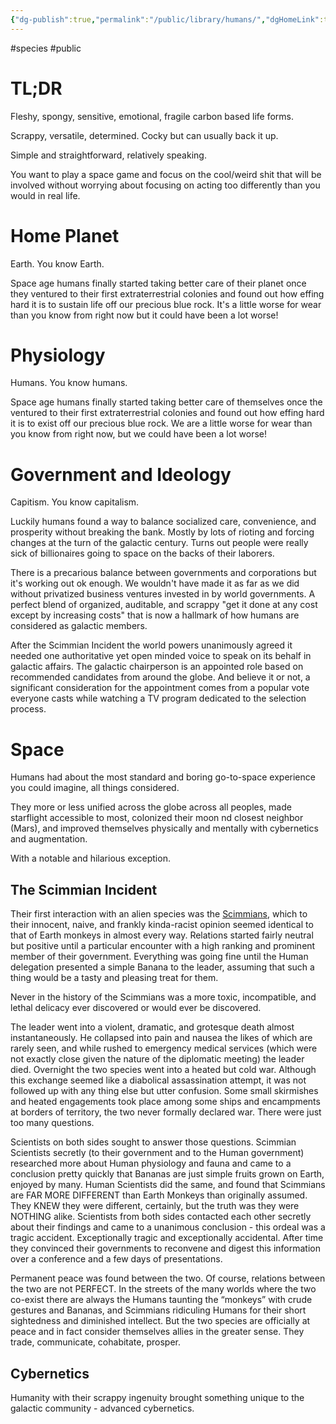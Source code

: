 ```yaml
---
{"dg-publish":true,"permalink":"/public/library/humans/","dgHomeLink":true,"dgPassFrontmatter":false}
---
```


#species #public
# TL;DR
Fleshy, spongy, sensitive, emotional, fragile carbon based life forms.

Scrappy, versatile, determined. Cocky but can usually back it up. 

Simple and straightforward, relatively speaking.

You want to play a space game and focus on the cool/weird shit that will be involved without worrying about focusing on acting too differently than you would in real life.

#  Home Planet

Earth. You know Earth. 

Space age humans finally started taking better care of their planet once they ventured to their first extraterrestrial colonies and found out how effing hard it is to sustain life off our precious blue rock. It's a little worse for wear than you know from right now but it could have been a lot worse!

# Physiology

Humans. You know humans.  

Space age humans finally started taking better care of themselves once the ventured to their first extraterrestrial colonies and found out how effing hard it is to exist off our precious blue rock. We are a little worse for wear than you know from right now, but we could have been a lot worse!

# Government and Ideology
Capitism. You know capitalism. 

Luckily humans found a way to balance socialized care, convenience, and prosperity without breaking the bank. Mostly by lots of rioting and forcing changes at the turn of the galactic century. Turns out people were really sick of billionaires going to space on the backs of their laborers.

There is a precarious balance between governments and corporations but it's working out ok enough. We wouldn't have made it as far as we did without privatized business ventures invested in by world governments. A perfect blend of organized, auditable, and scrappy "get it done at any cost except by increasing costs" that is now a hallmark of how humans are considered as galactic members.

After the Scimmian Incident the world powers unanimously agreed it needed one authoritative yet open minded voice to speak on its behalf in galactic affairs. The galactic chairperson is an appointed role based on recommended candidates from around the globe. And believe it or not, a significant consideration for the appointment comes from a popular vote everyone casts while watching a TV program dedicated to the selection process.

# Space

Humans had about the most standard and boring go-to-space experience you could imagine, all things considered.

They more or less unified across the globe across all peoples, made starflight accessible to most, colonized their moon nd closest neighbor (Mars), and improved themselves physically and mentally with cybernetics and augmentation.

With a notable and hilarious exception.

## The Scimmian Incident 

Their first interaction with an alien species was the [Scimmians](Scimmians.md), which to their innocent, naive, and frankly kinda-racist opinion seemed identical to that of Earth monkeys in almost every way. Relations started fairly neutral but positive until a particular encounter with a high ranking and prominent member of their government. Everything was going fine until the Human delegation presented a simple Banana to the leader, assuming that such a thing would be a tasty and pleasing treat for them. 

Never in the history of the Scimmians was a more toxic, incompatible, and lethal delicacy ever discovered or would ever be discovered.

The leader went into a violent, dramatic, and grotesque death almost instantaneously. He collapsed into pain and nausea the likes of which are rarely seen, and while rushed to emergency medical services (which were not exactly close given the nature of the diplomatic meeting) the leader died. Overnight the two species went into a heated but cold war. Although this exchange seemed like a diabolical assassination attempt, it was not followed up with any thing else but utter confusion. Some small skirmishes and heated engagements took place among some ships and encampments at borders of territory, the two never formally declared war. There were just too many questions. 

Scientists on both sides sought to answer those questions. Scimmian Scientists secretly (to their government and to the Human government) researched more about Human physiology and fauna and came to a conclusion pretty quickly that Bananas are just simple fruits grown on Earth, enjoyed by many. Human Scientists did the same, and found that Scimmians are FAR MORE DIFFERENT than Earth Monkeys than originally assumed. They KNEW they were different, certainly, but the truth was they were NOTHING alike. Scientists from both sides contacted each other secretly about their findings and came to a unanimous conclusion - this ordeal was a tragic accident. Exceptionally tragic and exceptionally accidental. After time they convinced their governments to reconvene and digest this information over a conference and a few days of presentations. 

Permanent peace was found between the two. Of course, relations between the two are not PERFECT. In the streets of the many worlds where the two co-exist there are always the Humans taunting the “monkeys” with crude gestures and Bananas, and Scimmians ridiculing Humans for their short sightedness and diminished intellect. But the two species are officially at peace and in fact consider themselves allies in the greater sense. They trade, communicate, cohabitate, prosper.

## Cybernetics

Humanity with their scrappy ingenuity brought something unique to the galactic community - advanced cybernetics.
